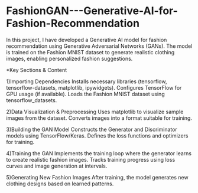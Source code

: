 # FashionGAN---Generative-AI-for-Fashion-Recommendation
In this project, I have developed a Generative AI model for fashion recommendation using Generative Adversarial Networks (GANs). The model is trained on the Fashion MNIST dataset to generate realistic clothing images, enabling personalized fashion suggestions.

*Key Sections & Content
 
1)Importing Dependencies
Installs necessary libraries (tensorflow, tensorflow-datasets, matplotlib, ipywidgets).
Configures TensorFlow for GPU usage (if available).
Loads the Fashion MNIST dataset using tensorflow_datasets.

2)Data Visualization & Preprocessing
Uses matplotlib to visualize sample images from the dataset.
Converts images into a format suitable for training.

3)Building the GAN Model
Constructs the Generator and Discriminator models using TensorFlow/Keras.
Defines the loss functions and optimizers for training.

4)Training the GAN
Implements the training loop where the generator learns to create realistic fashion images.
Tracks training progress using loss curves and image generation at intervals.

5)Generating New Fashion Images
After training, the model generates new clothing designs based on learned patterns.
